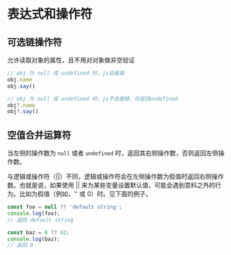 # 表达式和操作符

## 可选链操作符

允许读取对象的属性，且不用对对象做非空验证

```js
// obj 为 null 或 undefined 时，js会报错
obj.name
obj.say()

// obj 为 null 或 undefined 时，js不会报错，仅返回undefined
obj?.name
obj?.say()
```

## 空值合并运算符

当左侧的操作数为 `null` 或者 `undefined` 时，返回其右侧操作数，否则返回左侧操作数。

与逻辑或操作符（||）不同，逻辑或操作符会在左侧操作数为假值时返回右侧操作数。也就是说，如果使用 || 来为某些变量设置默认值，可能会遇到意料之外的行为。比如为假值（例如，'' 或 0）时。见下面的例子。

```js
const foo = null ?? 'default string';
console.log(foo);
// 返回 default string

const baz = 0 ?? 42;
console.log(baz);
// 返回 0
```